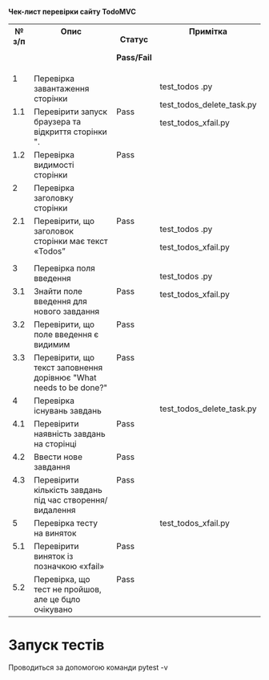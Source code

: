 ﻿**Чек-лист перевірки сайту TodoMVC**

<table><tr><th valign="top">№ з/п</th><th valign="top">Опис</th><th valign="top"><p>Статус </p><p>Pass/Fail</p></th><th valign="top">Примітка</th></tr>
<tr><td valign="top">1</td><td valign="top">Перевірка завантаження сторінки</td><td valign="top"></td><td rowspan="3" valign="top"><p>test_todos .py</p><p>test_todos_delete_task.py</p><p>test_todos_xfail.py</p></td></tr>
<tr><td valign="top">1.1</td><td valign="top">Перевірити запуск браузера та відкриття сторінки <https://todomvc.com/examples/emberjs/todomvc/dist/>".</td><td valign="top">Pass</td></tr>
<tr><td valign="top">1.2</td><td valign="top">Перевірка видимості сторінки</td><td valign="top">Pass</td></tr>
<tr><td valign="top">2</td><td valign="top">Перевірка заголовку сторінки</td><td valign="top"></td><td valign="top"></td></tr>
<tr><td valign="top">2.1</td><td valign="top">Перевірити, що заголовок сторінки має текст «Todos”</td><td valign="top">Pass</td><td valign="top"><p>test_todos .py</p><p>test_todos_xfail.py</p><p></p></td></tr>
<tr><td valign="top">3</td><td valign="top">Перевірка поля введення</td><td valign="top"></td><td rowspan="4" valign="top"><p>test_todos .py</p><p>test_todos_xfail.py</p><p></p></td></tr>
<tr><td valign="top">3.1</td><td valign="top">Знайти поле введення для нового завдання</td><td valign="top">Pass</td></tr>
<tr><td valign="top">3.2</td><td valign="top">Перевірити, що поле введення є видимим </td><td valign="top">Pass</td></tr>
<tr><td valign="top">3.3</td><td valign="top">Перевірити, що текст заповнення дорівнює "What needs to be done?"</td><td valign="top">Pass</td></tr>
<tr><td valign="top">4</td><td valign="top">Перевірка існувань завдань</td><td valign="top"></td><td rowspan="4" valign="top"><p>test_todos_delete_task.py</p><p></p></td></tr>
<tr><td valign="top">4.1</td><td valign="top">Перевірити наявність завдань на сторінці</td><td valign="top">Pass</td></tr>
<tr><td valign="top">4.2</td><td valign="top">Ввести нове завдання</td><td valign="top">Pass</td></tr>
<tr><td valign="top">4.3</td><td valign="top">Перевірити кількість завдань під час створення/видалення</td><td valign="top">Pass</td></tr>
<tr><td valign="top">5</td><td valign="top">Перевірка тесту на виняток</td><td valign="top"></td><td rowspan="3" valign="top">test_todos_xfail.py</td></tr>
<tr><td valign="top">5.1</td><td valign="top">Перевірити виняток із позначкою «xfail» </td><td valign="top">Pass</td></tr>
<tr><td valign="top"><p>5.2</p><p></p></td><td valign="top">Перевірка, що тест не пройшов, але це бцло очікувано</td><td valign="top">Pass</td></tr>
</table>

# Запуск тестів
Проводиться за допомогою команди pytest -v
